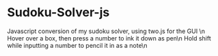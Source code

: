 # Sudoku-Solver-js
Javascript conversion of my sudoku solver, using two.js for the GUI \n
Hover over a box, then press a number to ink it down as pen\n
Hold shift while inputting a number to pencil it in as a note\n
